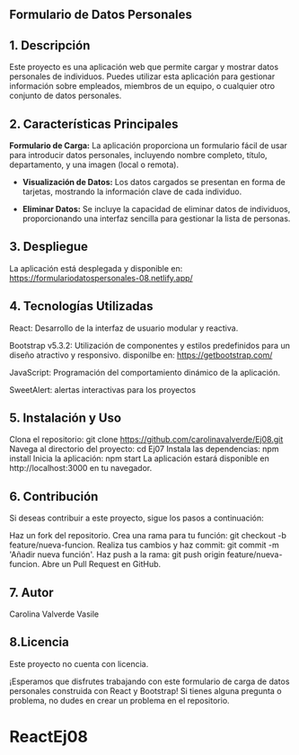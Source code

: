 ## **Formulario de Datos Personales**

## 1. Descripción
Este proyecto es una aplicación web que permite cargar y mostrar datos personales de individuos. Puedes utilizar esta aplicación para gestionar información sobre empleados, miembros de un equipo, o cualquier otro conjunto de datos personales.

## 2. Características Principales
**Formulario de Carga:** La aplicación proporciona un formulario fácil de usar para introducir datos personales, incluyendo nombre completo, título, departamento, y una imagen (local o remota).

- **Visualización de Datos:** Los datos cargados se presentan en forma de tarjetas, mostrando la información clave de cada individuo.

- **Eliminar Datos:** Se incluye la capacidad de eliminar datos de individuos, proporcionando una interfaz sencilla para gestionar la lista de personas.

## 3. Despliegue

La aplicación está desplegada y disponible en: 
https://formulariodatospersonales-08.netlify.app/

## 4. Tecnologías Utilizadas
React: Desarrollo de la interfaz de usuario modular y reactiva.

Bootstrap v5.3.2: Utilización de componentes y estilos predefinidos para un diseño atractivo y responsivo. disponilbe en: https://getbootstrap.com/

JavaScript: Programación del comportamiento dinámico de la aplicación.

SweetAlert: alertas interactivas para los proyectos

## 5. Instalación y Uso
Clona el repositorio: git clone https://github.com/carolinavalverde/Ej08.git
Navega al directorio del proyecto: cd Ej07
Instala las dependencias: npm install
Inicia la aplicación: npm start
La aplicación estará disponible en http://localhost:3000 en tu navegador.

## 6. Contribución
Si deseas contribuir a este proyecto, sigue los pasos a continuación:

Haz un fork del repositorio.
Crea una rama para tu función: git checkout -b feature/nueva-funcion.
Realiza tus cambios y haz commit: git commit -m 'Añadir nueva función'.
Haz push a la rama: git push origin feature/nueva-funcion.
Abre un Pull Request en GitHub.

## 7. Autor
Carolina Valverde Vasile

## 8.Licencia
Este proyecto no cuenta con licencia.

¡Esperamos que disfrutes trabajando con este formulario de carga de datos personales construida con React y Bootstrap! Si tienes alguna pregunta o problema, no dudes en crear un problema en el repositorio.

# ReactEj08
